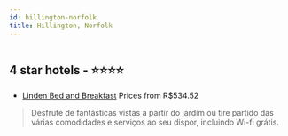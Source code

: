 ```yaml
---
id: hillington-norfolk
title: Hillington, Norfolk
---
```


<center><img src="https://i.travelapi.com/hotels/17000000/16240000/16232500/16232458/178c9aa7_z.jpg" alt="" /></center>


##  4 star hotels - ⭐️⭐️⭐️⭐️

-    [Linden Bed and Breakfast](https://www.hurb.com/br/aud/https://www.hurb.com/br/hotels/hillington/linden-bed-and-breakfast-HT-XHXV?cmp=18055) Prices from R$534.52
   > Desfrute de fantásticas vistas a partir do jardim ou tire partido das várias comodidades e serviços ao seu dispor, incluindo Wi-fi grátis.
